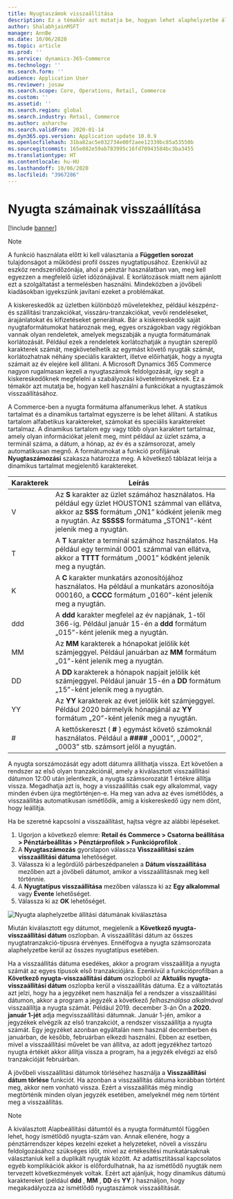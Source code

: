 ```yaml
---
title: Nyugtaszámok visszaállítása
description: Ez a témakör azt mutatja be, hogyan lehet alaphelyzetbe állítani a különböző műveletekhez használt nyugtaszámokat (például a pénzügyi évet vagy naptári évet).
author: ShalabhjainMSFT
manager: AnnBe
ms.date: 10/06/2020
ms.topic: article
ms.prod: ''
ms.service: dynamics-365-Commerce
ms.technology: ''
ms.search.form: ''
audience: Application User
ms.reviewer: josaw
ms.search.scope: Core, Operations, Retail, Commerce
ms.custom: ''
ms.assetid: ''
ms.search.region: global
ms.search.industry: Retail, Commerce
ms.author: asharchw
ms.search.validFrom: 2020-01-14
ms.dyn365.ops.version: Application update 10.0.9
ms.openlocfilehash: 31ba82ac5e032734e00f2aee12339bc85a53550b
ms.sourcegitcommit: 165e082e59ab783995c16fd70943584bc3ba3455
ms.translationtype: HT
ms.contentlocale: hu-HU
ms.lasthandoff: 10/06/2020
ms.locfileid: "3967286"
---
```

# <a name="reset-receipt-numbers"></a>Nyugta számainak visszaállítása 

[!include [banner](includes/banner.md)]

> [!NOTE]
> A funkció használata előtt ki kell választania a **Független sorozat** tulajdonságot a működési profil összes nyugtatípusához. Ezenkívül az eszköz rendszeridőzónája, ahol a pénztár használatban van, meg kell egyezzen a megfelelő üzlet időzónájával. E korlátozások miatt nem ajánlott ezt a szolgáltatást a termelésben használni. Mindeközben a jövőbeli kiadásokban igyekszünk javítani ezeket a problémákat. 

A kiskereskedők az üzletben különböző műveletekhez, például készpénz- és szállítási tranzakciókat, visszáru-tranzakciókat, vevői rendeléseket, árajánlatokat és kifizetéseket generálnak. Bár a kiskereskedők saját nyugtaformátumokat határoznak meg, egyes országokban vagy régiókban vannak olyan rendeletek, amelyek megszabják a nyugta formátumának korlátozását. Például ezek a rendeletek korlátozhatják a nyugtán szereplő karakterek számát, megkövetelhetik az egymást követő nyugták számát, korlátozhatnak néhány speciális karaktert, illetve előírhatják, hogy a nyugta számait az év elejére kell állítani. A Microsoft Dynamics 365 Commerce nagyon rugalmasan kezeli a nyugtaszámok feldolgozását, így segít a kiskereskedőknek megfelelni a szabályozási követelményeknek. Ez a témakör azt mutatja be, hogyan kell használni a funkciókat a nyugtaszámok visszaállításához.

A Commerce-ben a nyugta formátuma alfanumerikus lehet. A statikus tartalmat és a dinamikus tartalmat egyszerre is be lehet állítani. A statikus tartalom alfabetikus karaktereket, számokat és speciális karaktereket tartalmaz. A dinamikus tartalom egy vagy több olyan karaktert tartalmaz, amely olyan információkat jelenít meg, mint például az üzlet száma, a terminál száma, a dátum, a hónap, az év és a számsorozat, amely automatikusan megnő. A formátumokat a funkció profiljának **Nyugtaszámozási** szakasza határozza meg. A következő táblázat leírja a dinamikus tartalmat megjelenítő karaktereket.

| Karakterek | Leírás |
|------------|-------------|
| V          | Az **S** karakter az üzlet számához használatos. Ha például egy üzlet HOUSTON1 számmal van ellátva, akkor az **SSS** formátum „ON1” kódként jelenik meg a nyugtán. Az **SSSSS** formátuma „STON1”-ként jelenik meg a nyugtán. |
| T          | A **T** karakter a terminál számához használatos. Ha például egy terminál 0001 számmal van ellátva, akkor a **TTTT** formátum „0001” kódként jelenik meg a nyugtán. |
| K          | A **C** karakter munkatárs azonosítójához használatos. Ha például a munkatárs azonosítója 000160, a **CCCC** formátum „0160”-ként jelenik meg a nyugtán. |
| ddd        | A **ddd** karakter megfelel az év napjának, 1-től 366-ig. Például január 15-én a **ddd** formátum „015”-ként jelenik meg a nyugtán. |
| MM         | Az **MM** karakterek a hónapokat jelölik két számjeggyel. Például januárban az **MM** formátum „01”-ként jelenik meg a nyugtán. |
| DD         | A **DD** karakterek a hónapok napjait jelölik két számjeggyel. Például január 15-én a **DD** formátum „15”-ként jelenik meg a nyugtán. |
| YY         | Az **YY** karakterek az évet jelölik két számjeggyel. Például 2020 bármelyik hónapjánál az **YY** formátum „20”-ként jelenik meg a nyugtán. |
| \#         | A kettőskereszt ( **\#** ) egymást követő számoknál használatos. Például a **####** „0001”, „0002”, „0003” stb. számsort jelöl a nyugtán.  |

A nyugta sorszámozását egy adott dátumra állíthatja vissza. Ezt követően a rendszer az első olyan tranzakciónál, amely a kiválasztott visszaállítási dátumon 12:00 után jelentkezik, a nyugta számsorozatát 1 értékre állítja vissza. Megadhatja azt is, hogy a visszaállítás csak egy alkalommal, vagy minden évben újra megtörténjen-e. Ha meg van adva az éves ismétlődés, a visszaállítás automatikusan ismétlődik, amíg a kiskereskedő úgy nem dönt, hogy leállítja. 

Ha be szeretné kapcsolni a visszaállítást, hajtsa végre az alábbi lépéseket.

1. Ugorjon a következő elemre: **Retail és Commerce \>  Csatorna beállítása \> Pénztárbeállítás \>  Pénztárprofilok \> Funkcióprofilok** .
1. A **Nyugtaszámozás** gyorslapon válassza **Visszaállítási szám visszaállítási dátuma** lehetőséget.
1. Válassza ki a legördülő párbeszédpanelen a **Dátum visszaállítása** mezőben azt a jövőbeli dátumot, amikor a visszaállításnak meg kell történnie.
1. A **Nyugtatípus visszaállítása** mezőben válassza ki az **Egy alkalommal** vagy **Évente** lehetőséget.
1. Válassza ki az **OK** lehetőséget.

![Nyugta alaphelyzetbe állítási dátumának kiválasztása](media/Enable_receipt_reset.png "Nyugta alaphelyzetbe állítási dátumának kiválasztása")

Miután kiválasztott egy dátumot, megjelenik a **Következő nyugta-visszaállítási dátum** oszlopban. A visszaállítási dátum az összes nyugtatranzakció-típusra érvényes. Ennélfogva a nyugta számsorozata alaphelyzetbe kerül az összes nyugtatípus esetében.

Ha a visszaállítás dátuma esedékes, akkor a program visszaállítja a nyugta számát az egyes típusok első tranzakciójára. Ezenkívül a funkcióprofilban a **Következő nyugta-visszaállítási dátum** oszlopból az **Aktuális nyugta-visszaállítási dátum** oszlopba kerül a visszaállítás dátuma. Ez a változtatás azt jelzi, hogy ha a jegyzéket nem használja fel a rendszer a visszaállítási dátumon, akkor a program a jegyzék a következő *felhasználása alkalmával* visszaállítja a nyugta számát. Például 2019. december 3-án Ön a **2020. január 1-jét** adja megvisszaállítási dátumnak. Január 1-jén, amikor a jegyzékek elvégzik az első tranzakciót, a rendszer visszaállítja a nyugta számát. Egy jegyzéket azonban egyáltalán nem használ decemberben és januárban, de később, februárban elkezdi használni. Ebben az esetben, mivel a visszaállítási művelet be van állítva, az adott jegyzékhez tartozó nyugta értékét akkor állítja vissza a program, ha a jegyzék elvégzi az első tranzakcióját februárban.

A jövőbeli visszaállítási dátumok törléséhez használja a **Visszaállítási dátum törlése** funkciót. Ha azonban a visszaállítás dátuma korábban történt meg, akkor nem vonható vissza. Ezért a visszaállítás még mindig megtörténik minden olyan jegyzék esetében, amelyeknél még nem történt meg a visszaállítás.

> [!NOTE]
> A kiválasztott Alapbeállítási dátumtól és a nyugta formátumtól függően lehet, hogy ismétlődő nyugta-szám van. Annak ellenére, hogy a pénztárrendszer képes kezelni ezeket a helyzeteket, növeli a visszáru feldolgozásához szükséges időt, mivel az értékesítési munkatársaknak választaniuk kell a duplikált nyugták között. Az adattisztítással kapcsolatos egyéb komplikációk akkor is előfordulhatnak, ha az ismétlődő nyugták nem tervezett következmények voltak. Ezért azt ajánljuk, hogy dinamikus dátumú karaktereket (például **ddd** , **MM** , **DD** és **YY** ) használjon, hogy megakadályozza az ismétlődő nyugtaszámok visszaállítását.
